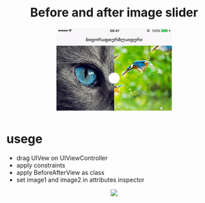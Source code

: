 # <h1 align="center">Before and after image slider</h1>
<p align="center">
  <img src="demo.gif"/>
</p>
 
 <h1> usege </h1>
 <ul>
  <li>drag UIVew on UIViewController</li>
  <li>apply constraints</li>
  <li>apply BeforeAfterView as class</li>
  <li>set image1 and image2 in attributes inspector</li>
 </ul>

<p align="center">
  <img src="https://s23.postimg.org/t5a8clz6j/Screen_Shot_2016_12_13_at_1_11_41_PM.png"/>
</p>

